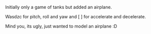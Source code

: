 Initially only a game of tanks but added an airplane.

Wasdzc for pitch, roll and yaw and [ ] for accelerate and decelerate.

Mind you, its ugly, just wanted to model an airplane :D
